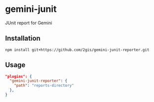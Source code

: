 # gemini-junit
JUnit report for Gemini

## Installation
```
npm install git+https://github.com/2gis/gemini-junit-reporter.git
```

## Usage
```json
"plugins": {
  "gemini-junit-reporter": {
    "path": "reports-directory"
  },
}
```
